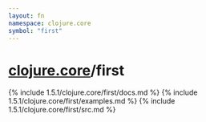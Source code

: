 ```yaml
---
layout: fn
namespace: clojure.core
symbol: "first"
---
```


# [clojure.core](../)/first

{% include 1.5.1/clojure.core/first/docs.md %}
{% include 1.5.1/clojure.core/first/examples.md %}
{% include 1.5.1/clojure.core/first/src.md %}

